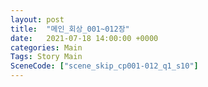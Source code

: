 ```yaml
---
layout: post
title:  "메인_회상_001~012장"
date:   2021-07-18 14:00:00 +0000
categories: Main
Tags: Story Main
SceneCode: ["scene_skip_cp001-012_q1_s10"]
---
```

